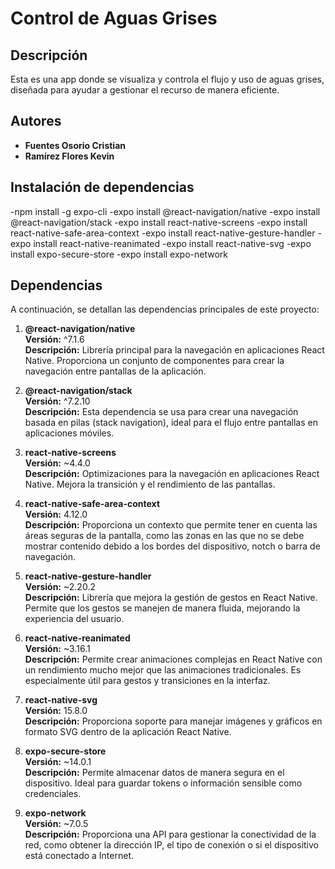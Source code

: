 # Control de Aguas Grises

## Descripción

Esta es una app donde se visualiza y controla el flujo y uso de aguas grises, diseñada para ayudar a gestionar el recurso de manera eficiente.

## Autores

- **Fuentes Osorio Cristian**
- **Ramírez Flores Kevin**

## Instalación de dependencias
-npm install -g expo-cli
-expo install @react-navigation/native
-expo install @react-navigation/stack
-expo install react-native-screens
-expo install react-native-safe-area-context
-expo install react-native-gesture-handler
-expo install react-native-reanimated
-expo install react-native-svg
-expo install expo-secure-store
-expo install expo-network

## Dependencias

A continuación, se detallan las dependencias principales de este proyecto:

1. **@react-navigation/native**  
   **Versión:** ^7.1.6  
   **Descripción:** Librería principal para la navegación en aplicaciones React Native. Proporciona un conjunto de componentes para crear la navegación entre pantallas de la aplicación.

2. **@react-navigation/stack**  
   **Versión:** ^7.2.10  
   **Descripción:** Esta dependencia se usa para crear una navegación basada en pilas (stack navigation), ideal para el flujo entre pantallas en aplicaciones móviles.

3. **react-native-screens**  
   **Versión:** ~4.4.0  
   **Descripción:** Optimizaciones para la navegación en aplicaciones React Native. Mejora la transición y el rendimiento de las pantallas.

4. **react-native-safe-area-context**  
   **Versión:** 4.12.0  
   **Descripción:** Proporciona un contexto que permite tener en cuenta las áreas seguras de la pantalla, como las zonas en las que no se debe mostrar contenido debido a los bordes del dispositivo, notch o barra de navegación.

5. **react-native-gesture-handler**  
   **Versión:** ~2.20.2  
   **Descripción:** Librería que mejora la gestión de gestos en React Native. Permite que los gestos se manejen de manera fluida, mejorando la experiencia del usuario.

6. **react-native-reanimated**  
    **Versión:** ~3.16.1  
    **Descripción:** Permite crear animaciones complejas en React Native con un rendimiento mucho mejor que las animaciones tradicionales. Es especialmente útil para gestos y transiciones en la interfaz.

7. **react-native-svg**  
    **Versión:** 15.8.0  
    **Descripción:** Proporciona soporte para manejar imágenes y gráficos en formato SVG dentro de la aplicación React Native.

8. **expo-secure-store**  
    **Versión:** ~14.0.1  
    **Descripción:** Permite almacenar datos de manera segura en el dispositivo. Ideal para guardar tokens o información sensible como credenciales.

9. **expo-network**  
    **Versión:** ~7.0.5  
    **Descripción:** Proporciona una API para gestionar la conectividad de la red, como obtener la dirección IP, el tipo de conexión o si el dispositivo está conectado a Internet.
